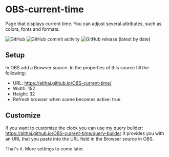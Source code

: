 # OBS-current-time
Page that displays current time. You can adjust several attributes, such as colors, fonts and formats.

![GitHub](https://img.shields.io/github/license/althaj/OBS-current-time?style=for-the-badge)
![GitHub commit activity](https://img.shields.io/github/commit-activity/m/althaj/OBS-current-time?style=for-the-badge)
![GitHub release (latest by date)](https://img.shields.io/github/v/release/althaj/OBS-current-time?style=for-the-badge)

## Setup
In OBS add a Browser source. In the properties of this source fill the following:
- URL: https://althaj.github.io/OBS-current-time/
- Width: 152
- Height: 32
- Refresh browser when scene becomes active: true

## Customize
If you want to customize the clock you can use my query builder: https://althaj.github.io/OBS-current-time/query-builder
It provides you with an URL that you paste into the URL field in the Browser source in OBS.

That's it. More settings to come later.
